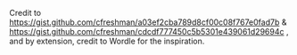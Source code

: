 Credit to https://gist.github.com/cfreshman/a03ef2cba789d8cf00c08f767e0fad7b & https://gist.github.com/cfreshman/cdcdf777450c5b5301e439061d29694c , and by extension, credit to Wordle for the inspiration.
